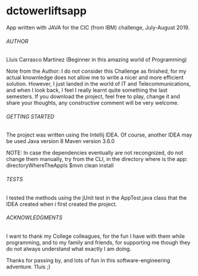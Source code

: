 # dctowerliftsapp

App written with JAVA for the CIC (from IBM) challenge, July-August 2019.

###### AUTHOR
Lluis Carrasco Martinez (Beginner in this amazing world of Programming)

Note from the Author:
I do not consider this Challenge as finished, for my actual knownledge does not allow me to write a nicer and more efficient
solution. However, I just landed in the world of IT and Telecommunications, and when I look back, I feel I really learnt
quite something the last semesters.
If you download the project, feel free to play, change it and share your thoughts, any constructive comment will be 
very welcome.


###### GETTING STARTED
The project was written using the Intellij IDEA. Of course, another IDEA may be used
Java version 8
Maven version 3.6.0

NOTE:
In case the dependencies eventually are not recongnized, do not change them manually, try from the CLI, in the directory
where is the app: directoryWhereTheAppIs
$mvn clean install

###### TESTS
I tested the methods using the jUnit test in the AppTest.java class that the IDEA created when i first created the project.

###### ACKNOWLEDGMENTS 
I want to thank my College colleagues, for the fun I have with them while programming, and to my family and friends, for
supporting me though they do not always understand what exactly I am doing.


Thanks for passing by, and lots of fun in this software-engineering adventure.
11uis ;)

